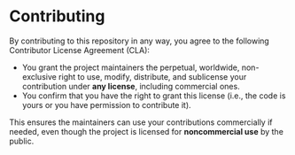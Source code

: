 # Contributing

By contributing to this repository in any way, you agree to the following Contributor License Agreement (CLA):

- You grant the project maintainers the perpetual, worldwide, non-exclusive right to use, modify, distribute, and sublicense your contribution under **any license**, including commercial ones.
- You confirm that you have the right to grant this license (i.e., the code is yours or you have permission to contribute it).

This ensures the maintainers can use your contributions commercially if needed, even though the project is licensed for **noncommercial use** by the public.
